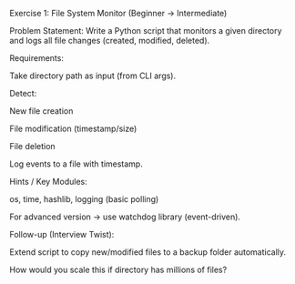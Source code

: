 Exercise 1: File System Monitor (Beginner → Intermediate)

Problem Statement:
Write a Python script that monitors a given directory and logs all file changes (created, modified, deleted).

Requirements:

Take directory path as input (from CLI args).

Detect:

New file creation

File modification (timestamp/size)

File deletion

Log events to a file with timestamp.

Hints / Key Modules:

os, time, hashlib, logging (basic polling)

For advanced version → use watchdog library (event-driven).

Follow-up (Interview Twist):

Extend script to copy new/modified files to a backup folder automatically.

How would you scale this if directory has millions of files?